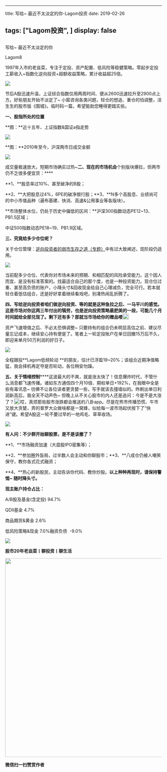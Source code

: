 
---
title:   写给~ 最近不太淡定的你-Lagom投资
date: 2019-02-26

tags: ["Lagom投资", ]
display: false
---


## 



写给~ 最近不太淡定的你




Lagom8




1997年入市的老韭菜，专注于定投、资产配置、低风险等稳健策略。零起步定投工薪收入+指数化逆向投资+超额收益策略，累计收益超25倍。




<img src="https://mmbiz.qpic.cn/mmbiz_png/ZB4WjgjLjJW3KtDibicU3BB1HNQ9lDS2M5oGRnchkNPRzYsc0Ua6CIu7rZH3vAficcBEPYHU9ZTPqkic1sicT8CaxQQ/640?wx_fmt=png" data-type="png" class="" data-ratio="0.05776173285198556" data-w="554"/>

节后A股迅速升温，上证综合指数仅用两周时间、便从2600迅速拉升至2900点上方。好些朋友开始不淡定了~ 小窗咨询各类问题，轻仓的想追、重仓的怕调整，活生生的股市版《围城》。临时码一篇，希望能助您睡得更踏实些。

**一、股指所处的位置**

**图：**近十五年、上证指数&amp;国证a指走势

<img class="" data-copyright="0" data-ratio="0.446875" data-s="300,640" src="https://mmbiz.qpic.cn/mmbiz_png/ZB4WjgjLjJUUcxkvbVNKias0ekl1rzwgvjqHk7rotANjaxsZDyztlRyWNqdwxxqdmpumsY9MBT7AWiaFdclMIDoQ/640?wx_fmt=png" data-type="png" data-w="640" style=""/>

**图：**2010年至今，沪深两市日成交金额

<img class="" data-copyright="0" data-ratio="0.3981797497155859" data-s="300,640" src="https://mmbiz.qpic.cn/mmbiz_png/ZB4WjgjLjJUUcxkvbVNKias0ekl1rzwgvX8r57jibj5GUeOUic1G1rHwgd1jqXPmKQr2q5eQLbapl0GrQW3celUiag/640?wx_fmt=png" data-type="png" data-w="879" style=""/>

成交量极速放大，短期市场确实过热~**二、现在的市场机会**个别版块爆拉，但两市仍不乏很多便宜货：****

**1、**股息率过10%、甚至破净的B股；

**2、**大把股息过4%，6PE的破净银行股；**3、**N多个高股息、业绩尚可的中小市值品种（遍布基建、快消、高速&amp;公用事业等各版块）。

**市场整体水位，仍处于历史中偏低的区间：**沪深300指数动态PE12~13、PB1.5区域；

中证500指数动态PE18~19、PB1.9区域。

**三、究竟给多少仓位呢？**

关于仓位管理：[逆向投资者的弱市生存之道（专题）](http://mp.weixin.qq.com/s?__biz=MzI3MDQ2NjY2Mw==&amp;mid=2247483956&amp;idx=1&amp;sn=af661475e5d22c72b99b7737bbc6e106&amp;chksm=ead1e93cdda6602a1a88dd02ad69f217a777e53585452d7505ff8b5ac9a762c578a0c7e54232&amp;scene=21#wechat_redirect)中有过大致阐述，现阶段仍适用。

<img class="" data-copyright="0" data-ratio="0.3303834808259587" data-s="300,640" src="https://mmbiz.qpic.cn/mmbiz_png/ZB4WjgjLjJUUcxkvbVNKias0ekl1rzwgvnoYvQ4OFz3uKOTZmu1l0Lyleyh7GL450xOACXe2JP1Dv7vzJItsgwQ/640?wx_fmt=png" data-type="png" data-w="678" style=""/>

当前配多少仓位、代表你对市场未来的预期、和相匹配的风险承受能力。这个因人而宜、是没有标准答案的。找最适合自己的那个度，也是一种投资能力。现仓位过重、甚至高负债的账户，小降头寸&amp;回收现金给自己心理减负，完全可行。若本就轻仓着低估组合，还是好好拿着继续看戏吧，别凑热闹乱折腾了。

**四、写给逆向投资者******咱们做逆向投资、等的就是这种急拉之后、一马平川的感觉。这是市场对你这两三年付出的犒劳，也是逆向投资策略最肥美的一段，可能几个月时间就给全部兑现了。剩下还有多？那就当市场给你的赠品喽<img src="https://res.wx.qq.com/mpres/htmledition/images/icon/common/emotion_panel/smiley/smiley_13.png" data-ratio="1" data-w="20" style="display:inline-block;width:20px;vertical-align:text-bottom;"/>****

资产飞速增值之后、不必太恐惧调整~ 只要持有的组合仍未明显高估之前、建议尽量忘记成本，继续安心持有便是了。笔者上一轮定投账户在单日回撤15万后不久，即迎来单月50万利润的好日子。

<img class="" data-copyright="0" data-ratio="0.6319758672699849" data-s="300,640" src="https://mmbiz.qpic.cn/mmbiz_png/ZB4WjgjLjJUUcxkvbVNKias0ekl1rzwgvKvoBh2OMh4PbJicJNe7JgqftQmhArHaoKOABQBb1YOcHJkaWJN0CwZw/640?wx_fmt=png" data-type="png" data-w="663" style=""/>

全程跟投**Lagom低频轮动&nbsp;**的朋友，估计已浮盈19~20%；该组合近期净值略猛，我会择机再定夺是否轮动，各位稍安勿躁。





**五、关于情绪控制******这波最大的不爽，就是涨太快了！信息爆炸时代，不管什么消息都飞速传播。诸如东方通信四个月10倍、期权单日+192%，在我眼中全是些有毒讯息~ 彷佛不让各位读者更贪婪一些，写手就该去撞墙似的。昨刷出单日利润新高后，我全天不动声色~ 但晚上从不关心股市的内人还是追问：今是不是大涨了？<img src="https://res.wx.qq.com/mpres/htmledition/images/icon/common/emotion_panel/smiley/smiley_10.png" data-ratio="1" data-w="20" style="display:inline-block;width:20px;vertical-align:text-bottom;"/>哎，真烦那些股市涨跌都会推送的八卦app。尽是在熊市传播恐慌、牛市又放大贪婪，弄的普罗大众做啥都是一窝蜂，似给每一波市场起伏按下了“快进”键。希望A股这一轮不要过早的一地鸡毛、草草收场。

<img src="https://mmbiz.qpic.cn/mmbiz_png/ZB4WjgjLjJXibFOF4QeXRxgmEBwhjpqE4GOibcTnEWQGO6sU1Aaj7oFtAiaTGwhlZAGySsCJR61tNTiabeu99x8byw/640?wx_fmt=png" data-type="png" class="" data-ratio="0.2859399684044234" data-w="633" style="color: rgb(136, 136, 136);font-size: 15px;"/>

**有人问：不少群开始聊股票，是不是该撤了？**

**1、**市场融资加速（大盘股IPO密集等）；

**2、**参加圈外饭局，过半数人会主动和你聊股市；**3、**八成仓仍被人嘲笑保守，教你各式花式融资；

**4、**热心的新股民，主动告诉你代码、教你炒股。**以上种种再现时，请保持警惕~ 随时降头寸。**



**现主账户持仓占比：**

A/B股及基金(含定投) 94.7%

QDII基金 4.7%

商品期货&amp;黄金 2.6%

低风险策略&amp;现金 7.0%融资负债&nbsp; -9.0%

<img src="https://mmbiz.qpic.cn/mmbiz_png/ZB4WjgjLjJW3KtDibicU3BB1HNQ9lDS2M5oGRnchkNPRzYsc0Ua6CIu7rZH3vAficcBEPYHU9ZTPqkic1sicT8CaxQQ/640?wx_fmt=png" data-type="png" class="" data-ratio="0.05776173285198556" data-w="554"/>

**股市20年老韭菜丨聊投资丨聊生活**

<img class="" data-copyright="0" data-ratio="0.390625" data-s="300,640" data-type="png" data-w="640" src="https://mmbiz.qpic.cn/mmbiz_png/ZB4WjgjLjJW3KtDibicU3BB1HNQ9lDS2M5AHEoeiaz0dQ4NfIRjBMuXvyJn8dXWm7ftklb0xqheiaMia0zbkyMJiaKzA/640?wx_fmt=png" style="box-sizing: border-box !important;word-wrap: break-word !important;visibility: visible !important;width: 640px !important;"/>


**微信扫一扫赞赏作者**















